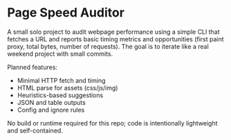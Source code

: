 Page Speed Auditor
===================

A small solo project to audit webpage performance using a simple CLI that fetches a URL and reports basic timing metrics and opportunities (first paint proxy, total bytes, number of requests). The goal is to iterate like a real weekend project with small commits.

Planned features:
- Minimal HTTP fetch and timing
- HTML parse for assets (css/js/img)
- Heuristics-based suggestions
- JSON and table outputs
- Config and ignore rules

No build or runtime required for this repo; code is intentionally lightweight and self-contained.


